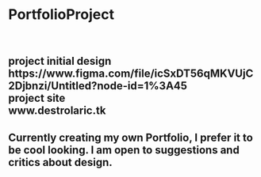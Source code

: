 <h1>PortfolioProject</h1><br>
<h2>
<strong>project initial design</strong><br>
https://www.figma.com/file/icSxDT56qMKVUjC2Djbnzi/Untitled?node-id=1%3A45<br>
<strong>project site</strong><br>
www.destrolaric.tk
<h2>
<p>
Currently creating my own Portfolio, I prefer it to be cool looking. I am open to suggestions and critics about design.
</p>
